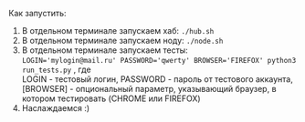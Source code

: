 Как запустить:
1. В отдельном терминале запускаем хаб: `./hub.sh`
1. В отдельном терминале запускаем ноду: `./node.sh`
1. В отдельном терминале запускаем тесты:  
`LOGIN='mylogin@mail.ru' PASSWORD='qwerty' BROWSER='FIREFOX' python3 run_tests.py`  , где  
LOGIN - тестовый логин, 
PASSWORD - пароль от тестового аккаунта,
[BROWSER] - опциональный параметр, указывающий браузер, в котором тестировать (CHROME или FIREFOX)
1. Наслаждаемся :) 
